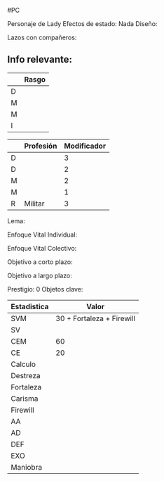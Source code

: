 #PC 

Personaje de Lady
Efectos de estado: Nada
Diseño:

Lazos con compañeros:


Info relevante:
- 


| | Rasgo| 
| ---| ---|
| D |  |
| M |  |
| M |  |
| I | |


| | Profesión | Modificador | 
| ---|---| ---|
|D| |3|
|D| |2|
|M||2|
|M| |1|
|R| Militar|3|


Lema:


Enfoque Vital Individual:


Enfoque Vital Colectivo:


Objetivo a corto plazo:


Objetivo a largo plazo:


Prestigio: 0
Objetos clave:

| Estadistica | Valor |
| ---|---|
|SVM |30 + Fortaleza + Firewill |
|SV| |
|CEM| 60|
|CE | 20|
|Calculo| |
|Destreza||
|Fortaleza|| 
|Carisma||
|Firewill|| 
|AA||
|AD||
|DEF|| 
|EXO||
|Maniobra|| 


